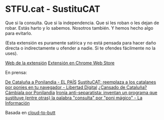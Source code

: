 STFU.cat - SustituCAT
========


Que si la consulta. Que si la independencia. Que si les roban o les dejan de robar. Estás harto y lo sabemos. Nosotros también. Y hemos hecho algo para evitarlo.

(Esta extensión es puramente satírica y no está pensada para hacer daño directa o indirectamente u ofender a nadie. Si te ofendes fácilmente no la uses).

[Web de la extensión](http://naroh.es/sustitucat/)
[Extensión en Chrome Web Store](https://chrome.google.com/webstore/detail/sustitucat/kmbellkjpnoeckdbbfhgbgdlofhhpbke?hl=es)

En prensa:

[De Cataluña a Ponilandia - EL PAÍS](http://tecnologia.elpais.com/tecnologia/2013/12/20/actualidad/1387531653_497320.html)
[SustituCAT: reemplaza a los catalanes por ponies en tu navegador - Libertad Digital](http://www.libertaddigital.com/ciencia-tecnologia/internet/2013-12-17/sustitucat-reemplaza-a-los-catalanes-por-ponies-en-tu-navegador-1276506671/)
[¿Cansado de Cataluña? Cámbiala por Ponilandia](http://vozpopuli.com/buscon/36117-cansado-de-cataluna-cambiala-por-ponilandia)
[Ironía anti-separatista: inventan un programa que sustituye (entre otras) la palabra "consulta" por "poni mágico" - La Información](http://noticias.lainformacion.com/espana/ironia-anti-separatista-inventan-un-programa-que-sustituye-entre-otras-la-palabra-consulta-por-poni-magico_KR6IFthCz6uD9IIbmgK4c3/)


Basada en [cloud-to-butt](https://github.com/panicsteve/cloud-to-butt)
